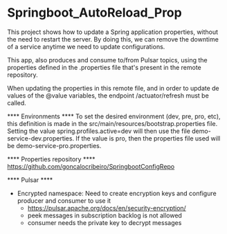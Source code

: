 # Springboot_AutoReload_Prop

This project shows how to update a Spring application properties, without the need to restart the server. By doing this, we can
remove the downtime of a service anytime we need to update configurations.

This app, also produces and consume to/from Pulsar topics, using the properties defined in the .properties file that's present in the remote repository.

When updating the properties in this remote file, and in order to update de values of the @value variables, the endpoint <appUrl>/actuator/refresh must be called.

**** Environments ****
To set the desired environment (dev, pre, pro, etc), this definition is made in the src/main/resources/bootstrap.properties file.
Setting the value spring.profiles.active=dev will then use the file demo-service-dev.properties.
If the value is pro, then the properties file used will be demo-service-pro.properties.
  
**** Properties repository ****
https://github.com/goncalocribeiro/SpringbootConfigRepo
  
**** Pulsar ****
- Encrypted namespace: Need to create encryption keys and configure producer and consumer to use it
  - https://pulsar.apache.org/docs/en/security-encryption/
  - peek messages in subscription backlog is not allowed
  - consumer needs the private key to decrypt messages
